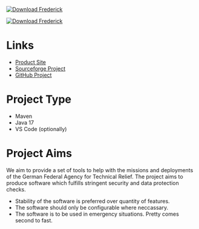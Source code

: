 [![Download Frederick](https://img.shields.io/sourceforge/dt/frederick.svg)](https://sourceforge.net/projects/frederick/files/latest/download)

[![Download Frederick](https://a.fsdn.com/con/app/sf-download-button)](https://sourceforge.net/projects/frederick/files/latest/download)

# Links

- [Product Site](https://liturner.github.io/frederick/)
- [Sourceforge Project](https://sourceforge.net/projects/frederick/)
- [GitHub Project](https://github.com/liturner/frederick)

# Project Type

- Maven
- Java 17
- VS Code (optionally)

# Project Aims

We aim to provide a set of tools to help with the missions and deployments of the German Federal Agency for Technical Relief. The project aims to produce software which fulfills stringent security and data protection checks.

- Stability of the software is preferred over quantity of features.
- The software should only be configurable where neccassary.
- The software is to be used in emergency situations. Pretty comes second to fast.
